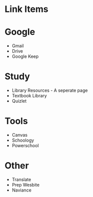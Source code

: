 # Link Items

# Google
- Gmail
- Drive
- Google Keep

# Study
- Library Resources - A seperate page
- Textbook Library
- Quizlet

# Tools
- Canvas
- Schoology
- Powerschool

# Other
- Translate
- Prep Wesbite
- Naviance
